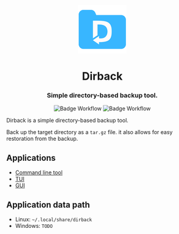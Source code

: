 <div align="center">
  <img src="./crates/bin/gui/icons/128x128.png" alt="dirback logo" width="128" />
  <h1>Dirback</h1>
  <h3>Simple directory-based backup tool.</h3>

  ![Badge Workflow](https://github.com/mitsu-ksgr/dirback/actions/workflows/rust.yml/badge.svg)
  ![Badge Workflow](https://github.com/mitsu-ksgr/dirback/actions/workflows/gui-frontend.yml/badge.svg)
</div>


Dirback is a simple directory-based backup tool.

Back up the target directory as a `tar.gz` file.
it also allows for easy restoration from the backup.

## Applications
- [Command line tool](./crates/bin/cmd/README.md)
- [TUI](./crates/bin/tui/README.md)
- [GUI](./crates/bin/gui/README.md)


## Application data path
- Linux: `~/.local/share/dirback`
- Windows: `TODO`


